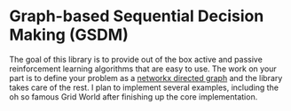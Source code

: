 #  Graph-based Sequential Decision Making (GSDM)

The goal of this library is to provide out of the box active and passive reinforcement learning algorithms that are easy to use. The work on your part is to define your problem as a [networkx directed graph](https://networkx.org/documentation/stable/reference/classes/digraph.html) and the library takes care of the rest. I plan to implement several examples, including the oh so famous Grid World after finishing up the core implementation.

